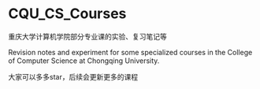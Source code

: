 # CQU_CS_Courses
重庆大学计算机学院部分专业课的实验、复习笔记等  

Revision notes and experiment for some specialized courses in the College of Computer Science at Chongqing University.  

大家可以多多star，后续会更新更多的课程
